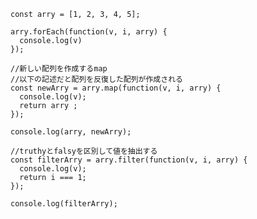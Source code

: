 
    const arry = [1, 2, 3, 4, 5];
    
    arry.forEach(function(v, i, arry) {
      console.log(v)
    });
    
    //新しい配列を作成するmap
    //以下の記述だと配列を反復した配列が作成される
    const newArry = arry.map(function(v, i, arry) {
      console.log(v);
      return arry ;
    });
    
    console.log(arry, newArry);
    
    //truthyとfalsyを区別して値を抽出する
    const filterArry = arry.filter(function(v, i, arry) {
      console.log(v);
      return i === 1;
    });
    
    console.log(filterArry);
